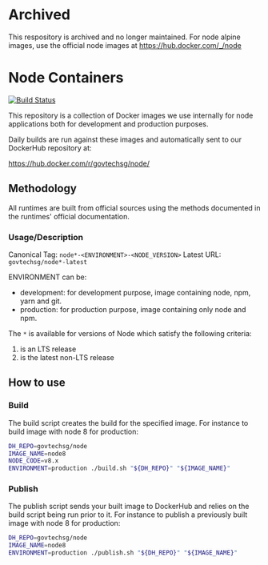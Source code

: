 # Archived

This respository is archived and no longer maintained. For node alpine images, use the official node images at https://hub.docker.com/_/node

# Node Containers

[![Build Status](https://travis-ci.org/gdsace/docker-node.svg?branch=master)](https://travis-ci.com/gdsace/docker-node/)

This repository is a collection of Docker images we use internally for node applications both for development and production purposes.

Daily builds are run against these images and automatically sent to our DockerHub repository at:

https://hub.docker.com/r/govtechsg/node/

## Methodology
All runtimes are built from official sources using the methods documented in the runtimes' official documentation.

### Usage/Description
Canonical Tag: `node*-<ENVIRONMENT>-<NODE_VERSION>`
Latest URL: `govtechsg/node*-latest`

ENVIRONMENT can be:
- development: for development purpose, image containing node, npm, yarn and git.
- production: for production purpose, image containing only node and npm.

The `*` is available for versions of Node which satisfy the following criteria:

1. is an LTS release
2. is the latest non-LTS release

## How to use

### Build
The build script creates the build for the specified image. For instance to build image with node 8 for production:

```bash
DH_REPO=govtechsg/node
IMAGE_NAME=node8
NODE_CODE=v8.x
ENVIRONMENT=production ./build.sh "${DH_REPO}" "${IMAGE_NAME}"
```

### Publish
The publish script sends your built image to DockerHub and relies on the build script being run prior to it. For instance to publish a previously built image with node 8 for production:

```bash
DH_REPO=govtechsg/node
IMAGE_NAME=node8
ENVIRONMENT=production ./publish.sh "${DH_REPO}" "${IMAGE_NAME}"
```
